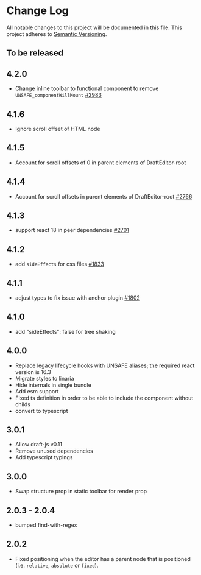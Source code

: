 # Change Log

All notable changes to this project will be documented in this file.
This project adheres to [Semantic Versioning](http://semver.org/).

## To be released

## 4.2.0

- Change inline toolbar to functional component to remove `UNSAFE_componentWillMount` [#2983](https://github.com/draft-js-plugins/draft-js-plugins/issues/2983)

## 4.1.6

- Ignore scroll offset of HTML node

## 4.1.5

- Account for scroll offsets of 0 in parent elements of DraftEditor-root

## 4.1.4

- Account for scroll offsets in parent elements of DraftEditor-root [#2766](https://github.com/draft-js-plugins/draft-js-plugins/issues/2766)

## 4.1.3

- support react 18 in peer dependencies [#2701](https://github.com/draft-js-plugins/draft-js-plugins/issues/2701)

## 4.1.2

- add `sideEffects` for css files [#1833](https://github.com/draft-js-plugins/draft-js-plugins/issues/1833)

## 4.1.1

- adjust types to fix issue with anchor plugin [#1802](https://github.com/draft-js-plugins/draft-js-plugins/issues/1802)

## 4.1.0

- add "sideEffects": false for tree shaking

## 4.0.0

- Replace legacy lifecycle hooks with UNSAFE aliases; the required react version is 16.3
- Migrate styles to linaria
- Hide internals in single bundle
- Add esm support
- Fixed ts definition in order to be able to include the component without childs
- convert to typescript

## 3.0.1

- Allow draft-js v0.11
- Remove unused dependencies
- Add typescript typings

## 3.0.0

- Swap structure prop in static toolbar for render prop

## 2.0.3 - 2.0.4

- bumped find-with-regex

## 2.0.2

- Fixed positioning when the editor has a parent node that is positioned (i.e. `relative`, `absolute` or `fixed`).
